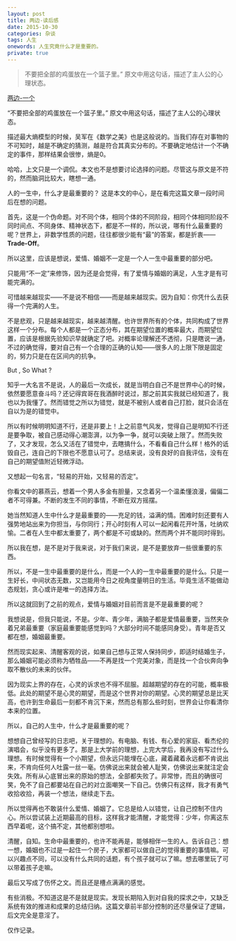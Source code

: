 ```yaml
---
layout: post
title: 两边-读后感
date: 2015-10-30
categories: 杂谈 
tags: 人生
onewords: 人生究竟什么才是重要的。
private: true
---
```

> 不要把全部的鸡蛋放在一个篮子里。” 原文中用这句话，描述了主人公的心理状态。

[两边-一个](http://wufazhuce.com/one/vol.1117#articulo)

“不要把全部的鸡蛋放在一个篮子里。” 原文中用这句话，描述了主人公的心理状态。

描述最大熵模型的时候，吴军在《数学之美》也是这般说的。当我们存在对事物的不可知时，越是不确定的猜测，越是符合其真实分布的。不要确定地估计一个不确定的事件，那样结果会很惨，熵是0。

哈哈，上文只是一个调侃。本文也不是想要讨论选择的问题。尽管这与原文是不符的，然而脑洞比较大，瞎想一通。

人的一生中，什么才是最重要的？ 这是本文的中心，是在看完这篇文章一段时间后在想的问题。

首先，这是一个伪命题。对不同个体，相同个体的不同阶段，相同个体相同阶段不同时间点、不同身体、精神状态下，都是不一样的，所以说，哪有什么最重要的呢？世界上，非数学性质的问题，往往都很少能有“最”的答案，都是折衷——**Trade-Off**。

所以这里，应该是想说，爱情、婚姻不一定是一个人一生中最重要的部分吧。

只能用“不一定”来修饰，因为还是会觉得，有了爱情与婚姻的满足，人生才是有可能完满的。

可惜越来越现实——不是说不相信——而是越来越现实。因为自知：你凭什么去获得一个完满的人生。

不是悲观，只是越来越现实，越来越清醒。也许世界所有的个体，共同构成了世界这样一个分布。每个人都是一个正态分布，其在期望位置的概率最大，而期望位置，应该是根据先验知识早就确定了吧。对概率论理解还不透彻，只是瞎说一通，不过的确觉得，要对自己有一个合理的正确的认知——很多人的上限下限是固定的，努力只是在在区间内的抗争。

But , So What ?

知乎一大名言不是说，人的最后一次成长，就是当明白自己不是世界中心的时候，依然要愿意奋斗吗？还记得宾哥在我酒醉时说过，那之前其实我就已经知道了，我也以为我懂了。然而错觉之所以为错觉，就是不被别人或者自己打脸，就只会活在自以为是的错觉中。

所以有时候明明知道不行，还是非要上！上之前意气风发，觉得自己是明知不行还是要争取，被自己感动得心潮澎湃，以为争一争，就可以突破上限了。然而失败了，又才发现，怎么又活在了错觉中，去瞎搞什么，不看看自己什么样！格外的诋毁自己，连自己的下限也不愿意认可了。总结来说，没有良好的自我评估，没有在自己的期望值附近轻微浮动。

又想起一句名言，“轻易的开始，又轻易的否定”。

你看文中的慕燕云，想着一个男人多金有胆量，又念着另一个温柔懂浪漫，偏偏二者不可得兼。不断的发生不同的事情，不断在双方摇摆。

她当然知道人生中什么才是最重要的——充足的钱，溢满的情。困难时刻还要有人强势地站出来为你担当，与你同行；开心时刻有人可以一起闲看花开叶落，吐纳欢愉。二者在人生中都太重要了，两个都是不可或缺的。然而两个并不能同时得到。

所以我在想，是不是对于我来说，对于我们来说，是不是要放弃一些很重要的东西。

所以，不是一生中最重要的是什么，而是一个人的一生中最重要的是什么。只是一生好长，中间状态无数，又岂能用今日之视角度量明日的生活。毕竟生活不能做动态规划，贪心或许是唯一的选择方法。

所以这就回到了之前的观点，爱情与婚姻对目前而言是不是最重要的呢？

我想说是，但我只能说，不是。少年、青少年，满脑子都是爱情最重要，当然夹杂着兄弟最重要（家庭最重要能感觉到吗？大部分时间不能感同身受）。青年是否又都在想，婚姻最重要。

然而现实起来、清醒客观的说，如果自己想与正常人保持同步，即适时结婚生子，那么婚姻可能必须称为牺牲品——不再是找一个完美对象，而是找一个合伙奔向争取不散伙的未来的伙伴。

因为现实上界的存在，心灵的诉求也不得不屈服。超越期望的存在的可能，概率极低。此处的期望不是心灵的期望，而是这个世界对你的期望。心灵的期望总是比天高，也许到生命最后一刻都不肯沉下来，然而总有那么些时刻，世界会让你看清你本来的位置。

所以，自己的人生中，什么才是最重要的呢？

想想自己曾经写的日志吧，关于理想的。有电脑、有钱、有心爱的家庭、看杰伦的演唱会，似乎没有更多了。那是上大学前的理想，上完大学后，我再没有写过什么理想。有时候觉得有一个小期望，但永远只能埋在心底，藏着藏着永远都不肯说出来，不肯向任何人吐露一丝一毫。仿佛说出来就会被人耻笑，仿佛说出来就注定会失效。所有从心底冒出来的原始的想法，全部都失败了。非常惨，而且的确很可笑，免不了自己都要站在自己的对立面嘲笑一下自己。仿佛只有这样，我才有勇气收拾收拾，再装一个想法，继续走下去。

所以觉得再也不敢装什么爱情、婚姻了。它总是给人以错觉，让自己控制不住内心。所以尝试装上近期最高的目标，这样我才能清醒，才能觉得：少年，你离这东西早着呢，这个搞不定，其他都别想啦。

清醒，自知。生命中最重要的，也许不能再是，能够相伴一生的人。告诉自己：想一想，婚姻也不过是一起住一个房子，大家都可以做自己的觉得重要的事情嘛。可以兴趣点不同，可以没有什么共同的话题，有个孩子就可以了嘛。想去哪里玩了可以带着孩子走嘛。

最后又写成了伤怀之文。而且还是槽点满满的感觉。

有些消极。不知道这是不是就是现实。发现长期陷入到对自我的探求之中，又缺乏系统有效的推进和成果的总结归纳。这篇文章前半部分控制的还尽量保证了逻辑，后文完全是意淫了。

仅作记录。


